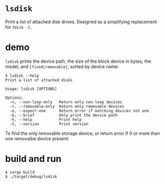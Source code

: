 # `lsdisk`

Print a list of attached disk drives.  Designed as a simplifying replacement for `fdisk -l`.

# demo

`lsdisk` prints the device path, the size of the block device in bytes, the model, and `[fixed|removable]`, sorted by device name:

```console
$ lsdisk --help
Print a list of attached disks

Usage: lsdisk [OPTIONS]

Options:
  -n, --non-loop-only   Return only non-loop devices
  -r, --removable-only  Return only removable devices
  -e, --expect-one      Return error if matching devices not one
  -b, --brief           Only print the device path
  -h, --help            Print help
  -V, --version         Print version
```

To find the only removable storage device, or return error if 0 or more than one removalbe device present:



# build and run

```console
$ cargo build
$ ./target/debug/lsdisk
```